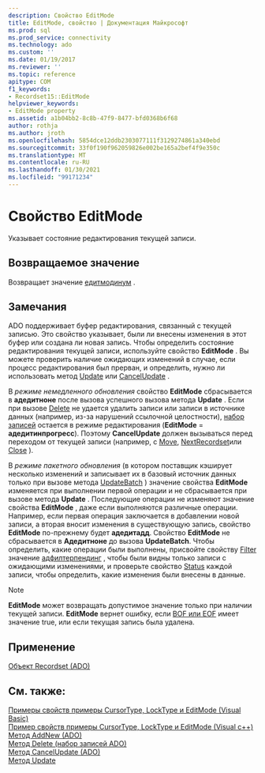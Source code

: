 ```yaml
---
description: Свойство EditMode
title: EditMode, свойство | Документация Майкрософт
ms.prod: sql
ms.prod_service: connectivity
ms.technology: ado
ms.custom: ''
ms.date: 01/19/2017
ms.reviewer: ''
ms.topic: reference
apitype: COM
f1_keywords:
- Recordset15::EditMode
helpviewer_keywords:
- EditMode property
ms.assetid: a1b04bb2-8c8b-47f9-8477-bfd0368b6f68
author: rothja
ms.author: jroth
ms.openlocfilehash: 5854dce12ddb2303077111f3129274861a340ebd
ms.sourcegitcommit: 33f0f190f962059826e002be165a2bef4f9e350c
ms.translationtype: MT
ms.contentlocale: ru-RU
ms.lasthandoff: 01/30/2021
ms.locfileid: "99171234"
---
```

# <a name="editmode-property"></a>Свойство EditMode
Указывает состояние редактирования текущей записи.  
  
## <a name="return-value"></a>Возвращаемое значение  
 Возвращает значение [едитмодинум](../../../ado/reference/ado-api/editmodeenum.md) .  
  
## <a name="remarks"></a>Замечания  
 ADO поддерживает буфер редактирования, связанный с текущей записью. Это свойство указывает, были ли внесены изменения в этот буфер или создана ли новая запись. Чтобы определить состояние редактирования текущей записи, используйте свойство **EditMode** . Вы можете проверить наличие ожидающих изменений в случае, если процесс редактирования был прерван, и определить, нужно ли использовать метод [Update](../../../ado/reference/ado-api/update-method.md) или [CancelUpdate](../../../ado/reference/ado-api/cancelupdate-method-ado.md) .  
  
 В *режиме немедленного обновления* свойство **EditMode** сбрасывается в **адедитноне** после вызова успешного вызова метода **Update** . Если при вызове [Delete](../../../ado/reference/ado-api/delete-method-ado-recordset.md) не удается удалить записи или записи в источнике данных (например, из-за нарушений ссылочной целостности), [набор записей](../../../ado/reference/ado-api/recordset-object-ado.md) остается в режиме редактирования (**EditMode**  =  **адедитинпрогресс**). Поэтому **CancelUpdate** должен вызываться перед переходом от текущей записи (например, с [Move](../../../ado/reference/ado-api/move-method-ado.md), [NextRecordset](../../../ado/reference/ado-api/nextrecordset-method-ado.md)или [Close](../../../ado/reference/ado-api/close-method-ado.md) ).  
  
 В *режиме пакетного обновления* (в котором поставщик кэширует несколько изменений и записывает их в базовый источник данных только при вызове метода [UpdateBatch](../../../ado/reference/ado-api/updatebatch-method.md) ) значение свойства **EditMode** изменяется при выполнении первой операции и не сбрасывается при вызове метода **Update** . Последующие операции не изменяют значение свойства **EditMode** , даже если выполняются различные операции. Например, если первая операция заключается в добавлении новой записи, а вторая вносит изменения в существующую запись, свойство **EditMode** по-прежнему будет **адедитадд**. Свойство **EditMode** не сбрасывается в **Адедитноне** до вызова **UpdateBatch**. Чтобы определить, какие операции были выполнены, присвойте свойству [Filter](../../../ado/reference/ado-api/filter-property.md) значение [адфилтерпендинг](../../../ado/reference/ado-api/filtergroupenum.md) , чтобы были видны только записи с ожидающими изменениями, и проверьте свойство [Status](../../../ado/reference/ado-api/status-property-ado-recordset.md) каждой записи, чтобы определить, какие изменения были внесены в данные.  
  
> [!NOTE]
>  **EditMode** может возвращать допустимое значение только при наличии текущей записи. **EditMode** вернет ошибку, если [BOF или EOF](../../../ado/reference/ado-api/bof-eof-properties-ado.md) имеет значение true, или если текущая запись была удалена.  
  
## <a name="applies-to"></a>Применение  
 [Объект Recordset (ADO)](../../../ado/reference/ado-api/recordset-object-ado.md)  
  
## <a name="see-also"></a>См. также:  
 [Примеры свойств примеры CursorType, LockType и EditMode (Visual Basic)](../../../ado/reference/ado-api/cursortype-locktype-and-editmode-properties-example-vb.md)   
 [Пример свойств примеры CursorType, LockType и EditMode (Visual c++)](../../../ado/reference/ado-api/cursortype-locktype-and-editmode-properties-example-vc.md)   
 [Метод AddNew (ADO)](../../../ado/reference/ado-api/addnew-method-ado.md)   
 [Метод Delete (набор записей ADO)](../../../ado/reference/ado-api/delete-method-ado-recordset.md)   
 [Метод CancelUpdate (ADO)](../../../ado/reference/ado-api/cancelupdate-method-ado.md)   
 [Метод Update](../../../ado/reference/ado-api/update-method.md)
